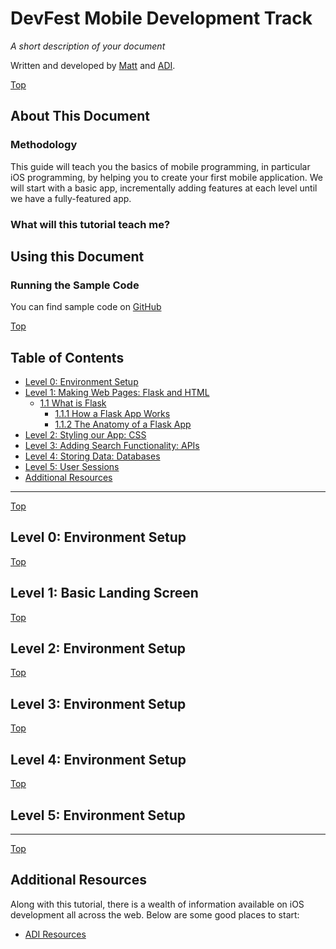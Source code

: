 <a id="top"></a>
# DevFest Mobile Development Track

*A short description of your document*

Written and developed by [Matt](http://mattpic.com) and [ADI](adi).

<a href="#top" class="top" id="getting-started">Top</a>
## About This Document

### Methodology
This guide will teach you the basics of mobile programming, in particular iOS programming, by helping you to create your first mobile application. We will start with a basic app, incrementally adding features at each level until we have a fully-featured app.

### What will this tutorial teach me?

## Using this Document

### Running the Sample Code

You can find sample code on [GitHub][github]

<a href="#top" class="top" id="table-of-contents">Top</a>
## Table of Contents

-   [Level 0: Environment Setup](#level0)
-   [Level 1: Making Web Pages: Flask and HTML](#level1)
    -   [1.1 What is Flask](#what-is-flask)
        -   [1.1.1 How a Flask App Works](#how-a-flask-app-works)
        -   [1.1.2 The Anatomy of a Flask App](#the-anatomy-of-a-flask-app)
-   [Level 2: Styling our App: CSS](#level2)
-   [Level 3: Adding Search Functionality: APIs](#level3)
-   [Level 4: Storing Data: Databases](#level4)
-   [Level 5: User Sessions](#level5)
-   [Additional Resources](#additionalresources)


------------------------------
<a href="#top" class="top" id="level0">Top</a>
## Level 0: Environment Setup

<a href="#top" class="top" id="level1">Top</a>
## Level 1: Basic Landing Screen

<a href="#top" class="top" id="level2">Top</a>
## Level 2: Environment Setup

<a href="#top" class="top" id="level3">Top</a>
## Level 3: Environment Setup

<a href="#top" class="top" id="level4">Top</a>
## Level 4: Environment Setup

<a href="#top" class="top" id="level5">Top</a>
## Level 5: Environment Setup


___________
<a href="#top" class="top" id="additionalresources">Top</a>
## Additional Resources

Along with this tutorial, there is a wealth of information available on iOS development all across the web. Below are some good places to start:

- [ADI Resources][learn]



[github]: https://github.com/mjp2220/devfest-mobile-track
[learn]: http://adicu.com/learn
[codecademy]: http://www.codecademy.com
[adi]: http://adicu.com
 
